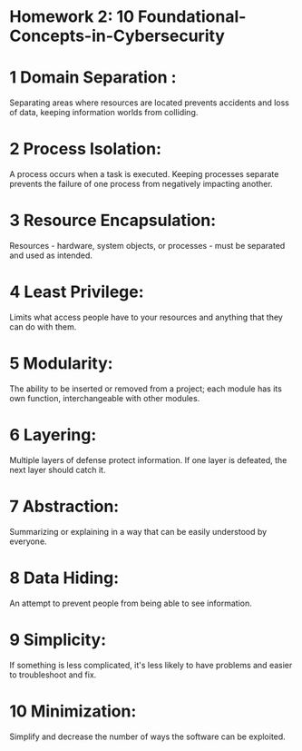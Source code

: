 # Homework 2: 10 Foundational-Concepts-in-Cybersecurity
# 1 Domain Separation :
Separating areas where resources are located prevents accidents and loss of data, keeping information worlds from colliding.
# 2 Process Isolation:
A process occurs when a task is executed. Keeping processes separate prevents the failure of one process from negatively impacting another.
# 3 Resource Encapsulation:
Resources - hardware, system objects, or processes - must be separated and used as intended.
# 4 Least Privilege:
Limits what access people have to your resources and anything that they can do with them.
# 5 Modularity:
The ability to be inserted or removed from a project; each module has its own function, interchangeable with other modules.
# 6 Layering:
Multiple layers of defense protect information. If one layer is defeated, the next layer should catch it.
# 7 Abstraction:
Summarizing or explaining in a way that can be easily understood by everyone.
# 8 Data Hiding:
An attempt to prevent people from being able to see information.
# 9 Simplicity:
If something is less complicated, it's less likely to have problems and easier to troubleshoot and fix.
# 10 Minimization:
Simplify and decrease the number of ways the software can be exploited.




